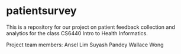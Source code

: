 # patientsurvey

This is a repository for our project on patient feedback collection and analytics for the class CS6440 Intro to Health Informatics.

Project team members:
Ansel Lim
Suyash Pandey
Wallace Wong

